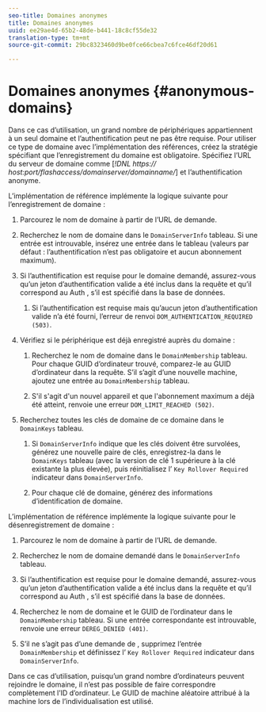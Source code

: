 ```yaml
---
seo-title: Domaines anonymes
title: Domaines anonymes
uuid: ee29ae4d-65b2-48de-b441-18c8cf55de32
translation-type: tm+mt
source-git-commit: 29bc8323460d9be0fce66cbea7c6fce46df20d61

---
```



# Domaines anonymes {#anonymous-domains}

Dans ce cas d’utilisation, un grand nombre de périphériques appartiennent à un seul domaine et l’authentification peut ne pas être requise. Pour utiliser ce type de domaine avec l’implémentation des références, créez la stratégie spécifiant que l’enregistrement du domaine est obligatoire. Spécifiez l’URL du serveur de domaine comme [*!DNL https:// host:port/flashaccess/domainserver/domainname/*] et l’authentification anonyme.

L’implémentation de référence implémente la logique suivante pour l’enregistrement de domaine :

1. Parcourez le nom de domaine à partir de l’URL de demande.
1. Recherchez le nom de domaine dans le `DomainServerInfo` tableau. Si une entrée est introuvable, insérez une entrée dans le tableau (valeurs par défaut : l’authentification n’est pas obligatoire et aucun abonnement maximum).
1. Si l’authentification est requise pour le domaine demandé, assurez-vous qu’un jeton d’authentification valide a été inclus dans la requête et qu’il correspond au  Auth , s’il est spécifié dans la base de données.

   1. Si l’authentification est requise mais qu’aucun jeton d’authentification valide n’a été fourni, l’erreur de renvoi `DOM_AUTHENTICATION_REQUIRED (503)`.

1. Vérifiez si le périphérique est déjà enregistré auprès du domaine :

   1. Recherchez le nom de domaine dans le `DomainMembership` tableau. Pour chaque GUID d’ordinateur trouvé, comparez-le au GUID d’ordinateur dans la requête. S’il s’agit d’une nouvelle machine, ajoutez une entrée au `DomainMembership` tableau.

   1. S&#39;il s&#39;agit d&#39;un nouvel appareil et que l&#39;abonnement maximum a déjà été atteint, renvoie une erreur `DOM_LIMIT_REACHED (502)`.

1. Recherchez toutes les clés de domaine de ce domaine dans le `DomainKeys` tableau.

   1. Si `DomainServerInfo` indique que les clés doivent être survolées, générez une nouvelle paire de clés, enregistrez-la dans le `DomainKeys` tableau (avec la version de clé 1 supérieure à la clé existante la plus élevée), puis réinitialisez l’ `Key Rollover Required` indicateur dans `DomainServerInfo`.

   1. Pour chaque clé de domaine, générez des informations d’identification de domaine.

L’implémentation de référence implémente la logique suivante pour le désenregistrement de domaine :

1. Parcourez le nom de domaine à partir de l’URL de demande.
1. Recherchez le nom de domaine demandé dans le `DomainServerInfo` tableau.
1. Si l’authentification est requise pour le domaine demandé, assurez-vous qu’un jeton d’authentification valide a été inclus dans la requête et qu’il correspond au  Auth , s’il est spécifié dans la base de données.
1. Recherchez le nom de domaine et le GUID de l’ordinateur dans le `DomainMembership` tableau. Si une entrée correspondante est introuvable, renvoie une erreur `DEREG_DENIED (401)`.

1. S’il ne s’agit pas d’une demande de , supprimez l’entrée `DomainMembership` et définissez l’ `Key Rollover Required` indicateur dans `DomainServerInfo`.

Dans ce cas d’utilisation, puisqu’un grand nombre d’ordinateurs peuvent rejoindre le domaine, il n’est pas possible de faire correspondre complètement l’ID d’ordinateur. Le GUID de machine aléatoire attribué à la machine lors de l’individualisation est utilisé.
